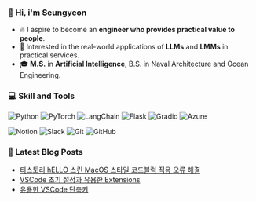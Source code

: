 
### 🙌 Hi, i'm Seungyeon
- 🔥 I aspire to become an **engineer who provides practical value to people**.
- 🚀 Interested in the real-world applications of **LLMs** and **LMMs** in practical services.
- 🎓 **M.S.** in **Artificial Intelligence**, B.S. in Naval Architecture and Ocean Engineering.

### 💻 Skill and Tools
<p>
    <img alt="Python" src ="https://img.shields.io/badge/Python-3776AB?style=for-the-badge&logo=Python&logoColor=white"/>
    <img alt="PyTorch" src ="https://img.shields.io/badge/PyTorch-EE4C2C?style=for-the-badge&logo=PyTorch&logoColor=white"/>
    <img alt="LangChain" src ="https://img.shields.io/badge/LangChain-1C3C3C?style=for-the-badge&logo=LangChain&logoColor=white"/>
    <img alt="Flask" src ="https://img.shields.io/badge/Flask-000000?style=for-the-badge&logo=Flask&logoColor=white"/>
    <img alt="Gradio" src="https://img.shields.io/badge/Gradio-F97316?style=for-the-badge&logo=gradio&logoColor=white"/>
    <img alt="Azure" src ="https://img.shields.io/badge/Azure-0089D6?style=for-the-badge&logoColor=white"/>
</p>
<p>
    <img alt="Notion" src ="https://img.shields.io/badge/Notion-000000?style=for-the-badge&logo=Notion&logoColor=white"/>
    <img alt="Slack" src ="https://img.shields.io/badge/Slack-4A154B?style=for-the-badge&logo=Slack&logoColor=white"/>
    <img alt="Git" src ="https://img.shields.io/badge/Git-F05032?style=for-the-badge&logo=Git&logoColor=white"/>
    <img alt="GitHub" src ="https://img.shields.io/badge/GitHub-181717?style=for-the-badge&logo=GitHub&logoColor=white"/>
</p>

### 📕 Latest Blog Posts
<ul><li><a href='https://kairosial.tistory.com/217' target='_blank'>티스토리 hELLO 스킨 MacOS 스타일 코드블럭 적용 오류 해결</a></li><li><a href='https://kairosial.tistory.com/213' target='_blank'>VSCode 초기 설정과 유용한 Extensions</a></li><li><a href='https://kairosial.tistory.com/210' target='_blank'>유용한 VSCode 단축키</a></li></ul>